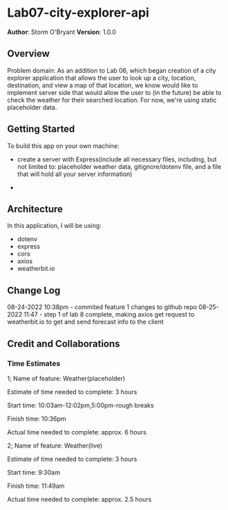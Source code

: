 # Lab07-city-explorer-api

**Author**: Storm O'Bryant
**Version**: 1.0.0

## Overview

Problem domain: As an addition to Lab 06, which began creation of a city explorer application that allows the user to look up a city, location, destination, and view a map of that location, we know would like to implement server side that would allow the user to (in the future) be able to check the weather for their searched location. For now, we're using static placeholder data.

## Getting Started

To build this app on your own machine:

* create a server with Express(include all necessary files, including, but not limited to: placeholder weather data, gitignore/dotenv file, and a file that will hold all your server information)

* 

## Architecture

In this application, I will be using:

* dotenv
* express
* cors
* axios
* weatherbit.io

## Change Log

08-24-2022 10:38pm - commited feature 1 changes to github repo
08-25-2022 11:47 - step 1 of lab 8 complete, making axios get request to weatherbit.io to get and send forecast info to the client

## Credit and Collaborations

### Time Estimates

1; Name of feature: Weather(placeholder)

Estimate of time needed to complete: 3 hours

Start time: 10:03am-12:02pm,5:00pm-rough breaks

Finish time: 10:36pm

Actual time needed to complete: approx. 6 hours

2; Name of feature: Weather(live)

Estimate of time needed to complete: 3 hours

Start time: 9:30am

Finish time: 11:49am

Actual time needed to complete: approx. 2.5 hours
